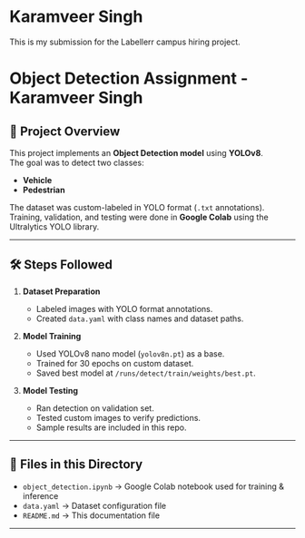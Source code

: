 # Karamveer Singh
This is my submission for the Labellerr campus hiring project.
# Object Detection Assignment - Karamveer Singh

## 📌 Project Overview
This project implements an **Object Detection model** using **YOLOv8**.  
The goal was to detect two classes:  
- **Vehicle**  
- **Pedestrian**

The dataset was custom-labeled in YOLO format (`.txt` annotations).  
Training, validation, and testing were done in **Google Colab** using the Ultralytics YOLO library.  

---

## 🛠️ Steps Followed
1. **Dataset Preparation**
   - Labeled images with YOLO format annotations.
   - Created `data.yaml` with class names and dataset paths.

2. **Model Training**
   - Used YOLOv8 nano model (`yolov8n.pt`) as a base.
   - Trained for 30 epochs on custom dataset.
   - Saved best model at `/runs/detect/train/weights/best.pt`.

3. **Model Testing**
   - Ran detection on validation set.
   - Tested custom images to verify predictions.
   - Sample results are included in this repo.

---

## 📂 Files in this Directory
- `object_detection.ipynb` → Google Colab notebook used for training & inference  
- `data.yaml` → Dataset configuration file  
- `README.md` → This documentation file  

---

